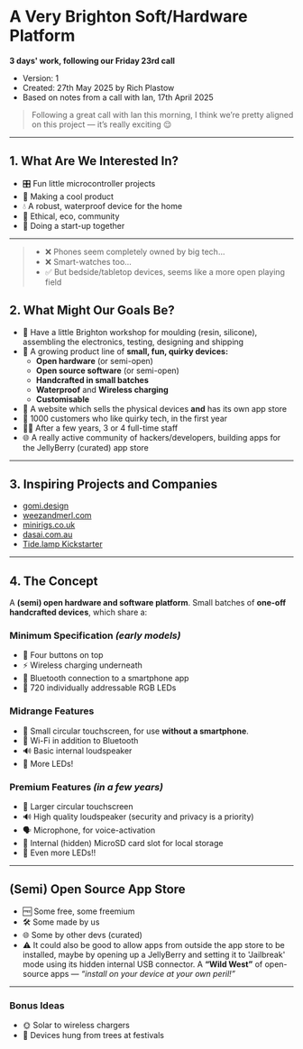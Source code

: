 # A Very Brighton Soft/Hardware Platform

**3 days' work, following our Friday 23rd call**

- Version: 1
- Created: 27th May 2025 by Rich Plastow
- Based on notes from a call with Ian, 17th April 2025

> Following a great call with Ian this morning, I think we’re pretty aligned on this project — it’s really exciting 😌

---

## 1. What Are We Interested In?

* 🎛️ Fun little microcontroller projects
* 🤖 Making a cool product
* 💧 A robust, waterproof device for the home
* 🌱 Ethical, eco, community
* 🚀 Doing a start-up together

---

> - ❌ Phones seem completely owned by big tech…
> - ❌ Smart-watches too…
> - ✅ But bedside/tabletop devices, seems like a more open playing field

## 2. What Might Our Goals Be?

* 🧪 Have a little Brighton workshop for moulding (resin, silicone), assembling
  the electronics, testing, designing and shipping
* 🌟 A growing product line of **small, fun, quirky devices:**
  * **Open hardware** (or semi-open)
  * **Open source software** (or semi-open)
  * **Handcrafted in small batches**
  * **Waterproof** and **Wireless charging**
  * **Customisable**
* 🛒 A website which sells the physical devices **and** has its own app store
* 👥 1000 customers who like quirky tech, in the first year
* 👩‍💻 After a few years, 3 or 4 full-time staff
* 🌐 A really active community of hackers/developers, building apps for the
  JellyBerry (curated) app store

---

## 3. Inspiring Projects and Companies

* [gomi.design](https://gomi.design)
* [weezandmerl.com](https://weezandmerl.com)
* [minirigs.co.uk](https://minirigs.co.uk)
* [dasai.com.au](https://dasai.com.au)
* [Tide.lamp Kickstarter](https://www.kickstarter.com/projects/tidelamp/tidelamp-a-light-that-connects-you-to-your-favourite-beach)

---

## 4. The Concept

A **(semi) open hardware and software platform**. Small batches of
**one-off handcrafted devices**, which share a:

### Minimum Specification *(early models)*

* 🔘 Four buttons on top
* ⚡ Wireless charging underneath
* 📱 Bluetooth connection to a smartphone app
* 🌈 720 individually addressable RGB LEDs

### Midrange Features

* 🔵 Small circular touchscreen, for use **without a smartphone**.
* 📡 Wi-Fi in addition to Bluetooth
* 🔊 Basic internal loudspeaker
* 🌈 More LEDs!

### Premium Features *(in a few years)*

* 🔵 Larger circular touchscreen
* 🔊 High quality loudspeaker (security and privacy is a priority)
* 🗣️ Microphone, for voice-activation
* 💾 Internal (hidden) MicroSD card slot for local storage
* 🌈 Even more LEDs!!

---

## (Semi) Open Source App Store

* 🆓 Some free, some freemium
* 🛠️ Some made by us
* 🌐 Some by other devs (curated)
* ⚠️ It could also be good to allow apps from outside the app store to be
  installed, maybe by opening up a JellyBerry and setting it to 'Jailbreak'
  mode using its hidden internal USB connector. A **“Wild West”** of open-source
  apps — *“install on your device at your own peril!”*

---

### Bonus Ideas

* 🌞 Solar to wireless chargers
* 🌳 Devices hung from trees at festivals
